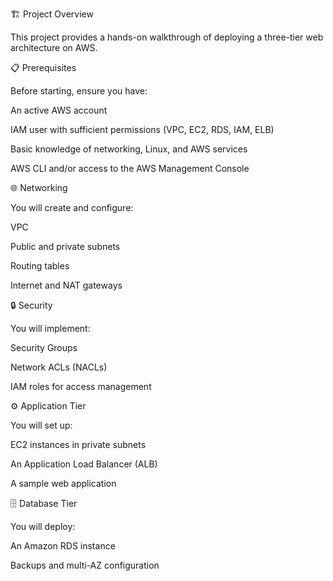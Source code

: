 🏗️ Project Overview

This project provides a hands-on walkthrough of deploying a three-tier web architecture on AWS.

📋 Prerequisites

Before starting, ensure you have:

An active AWS account

IAM user with sufficient permissions (VPC, EC2, RDS, IAM, ELB)

Basic knowledge of networking, Linux, and AWS services

AWS CLI and/or access to the AWS Management Console

🌐 Networking

You will create and configure:

VPC

Public and private subnets

Routing tables

Internet and NAT gateways

🔒 Security

You will implement:

Security Groups

Network ACLs (NACLs)

IAM roles for access management

⚙️ Application Tier

You will set up:

EC2 instances in private subnets

An Application Load Balancer (ALB)

A sample web application

🗄️ Database Tier

You will deploy:

An Amazon RDS instance

Backups and multi-AZ configuration
